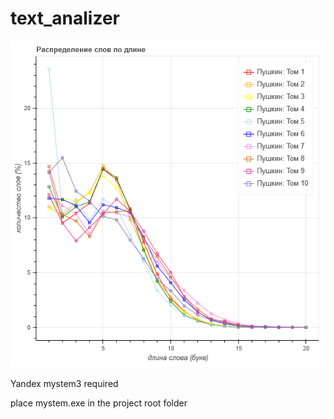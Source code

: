 # text_analizer

![v0.1 screenshot](img/v0.1_screenshot.PNG?raw=true "v0.1 screenshot")   


Yandex mystem3 required

place mystem.exe in the project root folder
